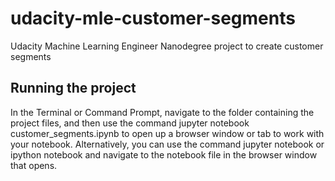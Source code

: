 # udacity-mle-customer-segments
Udacity Machine Learning Engineer Nanodegree project to create customer segments

## Running the project

In the Terminal or Command Prompt, navigate to the folder containing the project files, and then use the command jupyter notebook customer_segments.ipynb to open up a browser window or tab to work with your notebook. Alternatively, you can use the command jupyter notebook or ipython notebook and navigate to the notebook file in the browser window that opens.
